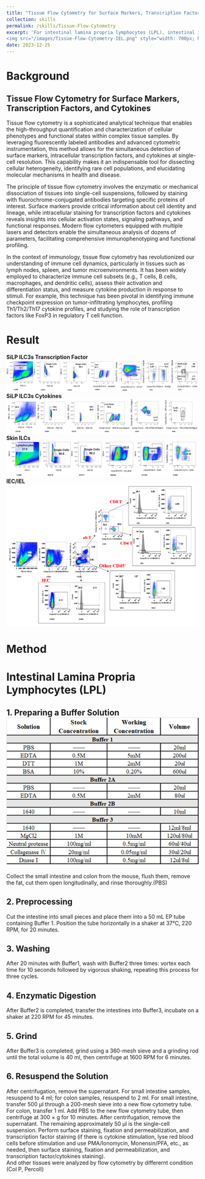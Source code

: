 ```yaml
---
title: "Tissue Flow Cytometry for Surface Markers, Transcription Factor and Cytokines"
collection: skills
permalink: /skills/Tissue-Flow-Cytometry
excerpt: 'For intestinal lamina propria lymphocytes (LPL), intestinal intraepithelial lymphocytes (IEL), intestinal  lymphocytes cell(IEC), Skin lymphocytes. <br/>
<img src="/images/Tissue-Flow-Cytometry-IEL.png" style="width: 700px; height: 500px;">'
date: 2023-12-25
---
```


Background
======
## Tissue Flow Cytometry for Surface Markers, Transcription Factors, and Cytokines
Tissue flow cytometry is a sophisticated analytical technique that enables the high-throughput quantification and characterization of cellular phenotypes and functional states within complex tissue samples. By leveraging fluorescently labeled antibodies and advanced cytometric instrumentation, this method allows for the simultaneous detection of surface markers, intracellular transcription factors, and cytokines at single-cell resolution. This capability makes it an indispensable tool for dissecting cellular heterogeneity, identifying rare cell populations, and elucidating molecular mechanisms in health and disease.<br/>

The principle of tissue flow cytometry involves the enzymatic or mechanical dissociation of tissues into single-cell suspensions, followed by staining with fluorochrome-conjugated antibodies targeting specific proteins of interest. Surface markers provide critical information about cell identity and lineage, while intracellular staining for transcription factors and cytokines reveals insights into cellular activation states, signaling pathways, and functional responses. Modern flow cytometers equipped with multiple lasers and detectors enable the simultaneous analysis of dozens of parameters, facilitating comprehensive immunophenotyping and functional profiling.<br/>

In the context of immunology, tissue flow cytometry has revolutionized our understanding of immune cell dynamics, particularly in tissues such as lymph nodes, spleen, and tumor microenvironments. It has been widely employed to characterize immune cell subsets (e.g., T cells, B cells, macrophages, and dendritic cells), assess their activation and differentiation status, and measure cytokine production in response to stimuli. For example, this technique has been pivotal in identifying immune checkpoint expression on tumor-infiltrating lymphocytes, profiling Th1/Th2/Th17 cytokine profiles, and studying the role of transcription factors like FoxP3 in regulatory T cell function.<br/>

Result
======
**SiLP ILC3s Transcription Factor**<br/><img src='/images/Tissue-Flow-Cytometry-ILC-Cytokines-siLP-ILC3.png'><br/>
**SiLP ILC3s Cytokines**<br/><img src='/images/Tissue-Flow-Cytometry-ILC-Cytokines.png'><br/>
**Skin ILCs**<br/><img src='/images/Tissue-Flow-Cytometry-Skin-ILC.png'><br/>
**IEC/IEL**<br/><img src='/images/Tissue-Flow-Cytometry-IEL.png'><br/>

Method
======
# Intestinal Lamina Propria Lymphocytes (LPL)
## 1. Preparing a Buffer Solution<br><img src='/images/Tissue-Flow-Cytometry-Buffer.png'><br/>
Collect the small intestine and colon from the mouse, flush them, remove the fat, cut them open longitudinally, and rinse thoroughly.(PBS)<br/>
## 2. Preprocessing
Cut the intestine into small pieces and place them into a 50 mL EP tube containing Buffer 1. Position the tube horizontally in a shaker at 37°C, 220 RPM, for 20 minutes.<br/>
## 3. Washing
After 20 minutes with Buffer1, wash with Buffer2 three times: vortex each time for 10 seconds followed by vigorous shaking, repeating this process for three cycles.<br/>
## 4. Enzymatic Digestion
After Buffer2 is completed, transfer the intestines into Buffer3, incubate on a shaker at 220 RPM for 45 minutes.<br/>
## 5. Grind
After Buffer3 is completed, grind using a 360-mesh sieve and a grinding rod until the total volume is 40 ml, then centrifuge at 1600 RPM for 6 minutes.<br/>
## 6. Resuspend the Solution
After centrifugation, remove the supernatant. For small intestine samples, resuspend to 4 ml; for colon samples, resuspend to 2 ml. For small intestine, transfer 500 µl through a 200-mesh sieve into a new flow cytometry tube. For colon, transfer 1 ml. Add PBS to the new flow cytometry tube, then centrifuge at 300 × g for 10 minutes. After centrifugation, remove the supernatant. The remaining approximately 50 µl is the single-cell suspension. Perform surface staining, fixation and permeabilization, and transcription factor staining (if there is cytokine stimulation, lyse red blood cells before stimulation and use PMA/Ionomycin, Monensin/PFA, etc., as needed, then surface staining, fixation and permeabilization, and transcription factor/cytokines staining).<br/>
And other tissues were analyzed by flow cytometry by differernt condition (Col P, Percoll)
